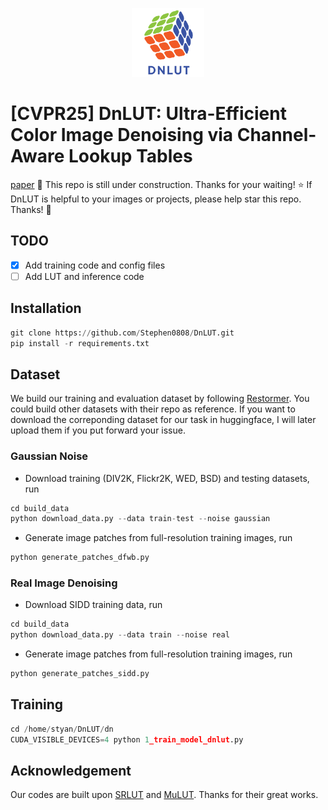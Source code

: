<p align="center">
  <img src="./DnLUT/DnLUT_logo.png" height=110>
</p>

# [CVPR25] DnLUT: Ultra-Efficient Color Image Denoising via Channel-Aware Lookup Tables

[paper](https://arxiv.org/pdf/2503.15931)
	:construction: This repo is still under construction. Thanks for your waiting!
:star: If DnLUT is helpful to your images or projects, please help star this repo. Thanks! :hugs: 

## TODO
- [x] Add training code and config files
- [ ] Add LUT and inference code

## Installation

```python
git clone https://github.com/Stephen0808/DnLUT.git
pip install -r requirements.txt
```
## Dataset

We build our training and evaluation dataset by following [Restormer](https://github.com/swz30/Restormer/blob/main/Denoising/README.md#training). You could build other datasets with their repo as reference. If you want to download the correponding dataset for our task in huggingface, I will later upload them if you put forward your issue.

### Gaussian Noise
+ Download training (DIV2K, Flickr2K, WED, BSD) and testing datasets, run
```python
cd build_data
python download_data.py --data train-test --noise gaussian
```

+ Generate image patches from full-resolution training images, run
```python
python generate_patches_dfwb.py 
```

### Real Image Denoising
+ Download SIDD training data, run
```python
cd build_data
python download_data.py --data train --noise real
```

+ Generate image patches from full-resolution training images, run

```python 
python generate_patches_sidd.py 
```

## Training

```python
cd /home/styan/DnLUT/dn
CUDA_VISIBLE_DEVICES=4 python 1_train_model_dnlut.py
```

## Acknowledgement
Our codes are built upon [SRLUT](https://github.com/yhjo09/SR-LUT) and [MuLUT](https://github.com/ddlee-cn/MuLUT). Thanks for their great works.
